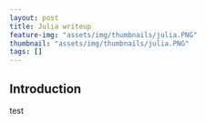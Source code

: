 ```yaml
---
layout: post
title: Julia writeup
feature-img: "assets/img/thumbnails/julia.PNG"
thumbnail: "assets/img/thumbnails/julia.PNG"
tags: []
---
```


## Introduction

test